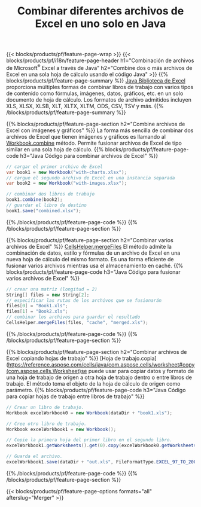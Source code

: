 ﻿---
title: Combinar diferentes archivos de Excel en uno solo en Java
url: /es/java/merger/
description: Combine archivos de Excel usando Java en varias hojas o en una sola hoja. Combine, combine o concatene documentos de Excel en PDF, imágenes y HTML también.
---
{{< blocks/products/pf/feature-page-wrap >}}
{{< blocks/products/pf/i18n/feature-page-header h1="Combinación de archivos de Microsoft<sup>&reg;</sup> Excel a través de Java" h2="Combine dos o más archivos de Excel en una sola hoja de cálculo usando el código Java" >}}
{{% blocks/products/pf/feature-page-summary %}}
[Java Biblioteca de Excel](/cells/java/) proporciona múltiples formas de combinar libros de trabajo con varios tipos de contenido como fórmulas, imágenes, datos, gráficos, etc. en un solo documento de hoja de cálculo. Los formatos de archivo admitidos incluyen XLS, XLSX, XLSB, XLT, XLTX, XLTM, ODS, CSV, TSV y más.
{{% /blocks/products/pf/feature-page-summary %}}

{{% blocks/products/pf/feature-page-section h2="Combine archivos de Excel con imágenes y gráficos" %}}
La forma más sencilla de combinar dos archivos de Excel que tienen imágenes y gráficos es llamando al [Workbook.combine](https://reference.aspose.com/cells/java/com.aspose.cells/workbook#combine(com.aspose.cells.Workbook)) método. Permite fusionar archivos de Excel de tipo similar en una sola hoja de cálculo.
{{% blocks/products/pf/feature-page-code h3="Java Código para combinar archivos de Excel" %}}

```cs
// cargar el primer archivo de Excel
var book1 = new Workbook("with-charts.xlsx");
// cargue el segundo archivo de Excel en una instancia separada
var book2 = new Workbook("with-images.xlsx");

// combinar dos libros de trabajo
book1.combine(book2);
// guardar el libro de destino 
book1.save("combined.xlsx");

```
{{% /blocks/products/pf/feature-page-code %}}
{{% /blocks/products/pf/feature-page-section %}}

{{% blocks/products/pf/feature-page-section h2="Combinar varios archivos de Excel" %}}
[CellsHelper.mergeFiles](https://reference.aspose.com/cells/java/com.aspose.cells/cellshelper#mergeFiles) El método admite la combinación de datos, estilo y fórmulas de un archivo de Excel en una nueva hoja de cálculo del mismo formato. Es una forma eficiente de fusionar varios archivos mientras usa el almacenamiento en caché. 
{{% blocks/products/pf/feature-page-code h3="Java Código para fusionar varios archivos de Excel" %}}

```cs
// crear una matriz (longitud = 2)
String[] files = new String[2];
// especificar las rutas de los archivos que se fusionarán
files[0] = "Book1.xls";
files[1] = "Book2.xls";
// combinar los archivos para guardar el resultado
CellsHelper.mergeFiles(files, "cache", "merged.xls");


```
{{% /blocks/products/pf/feature-page-code %}}
{{% /blocks/products/pf/feature-page-section %}}

{{% blocks/products/pf/feature-page-section h2="Combinar archivos de Excel copiando hojas de trabajo" %}}
[Hoja de trabajo.copia](https://reference.aspose.com/cells/java/com.aspose.cells/worksheet#copy(com.aspose.cells.Worksheet)se puede usar para copiar datos y formato de una hoja de trabajo de origen a otra hoja de trabajo dentro o entre libros de trabajo. El método toma el objeto de la hoja de cálculo de origen como parámetro.
{{% blocks/products/pf/feature-page-code h3="Java Código para copiar hojas de trabajo entre libros de trabajo" %}}

```cs
// Crear un libro de trabajo.
Workbook excelWorkbook0 = new Workbook(dataDir + "book1.xls");

// Cree otro libro de trabajo.
Workbook excelWorkbook1 = new Workbook();

// Copie la primera hoja del primer libro en el segundo libro.
excelWorkbook1.getWorksheets().get(0).copy(excelWorkbook0.getWorksheets().get(0));

// Guarda el archivo.
excelWorkbook1.save(dataDir + "out.xls", FileFormatType.EXCEL_97_TO_2003);

```
{{% /blocks/products/pf/feature-page-code %}}
{{% /blocks/products/pf/feature-page-section %}}

{{< blocks/products/pf/feature-page-options formats="all" afterslug="Merger" >}}